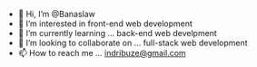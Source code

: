 - 👋 Hi, I’m @Banaslaw
- 👀 I’m interested in front-end web development 
- 🌱 I’m currently learning ... back-end web develpment
- 💞️ I’m looking to collaborate on ... full-stack web development
- 📫 How to reach me ... indribuze@gmail.com

<!---
Banaslaw/Banaslaw is a ✨ special ✨ repository because its `README.md` (this file) appears on your GitHub profile.
You can click the Preview link to take a look at your changes.
--->
